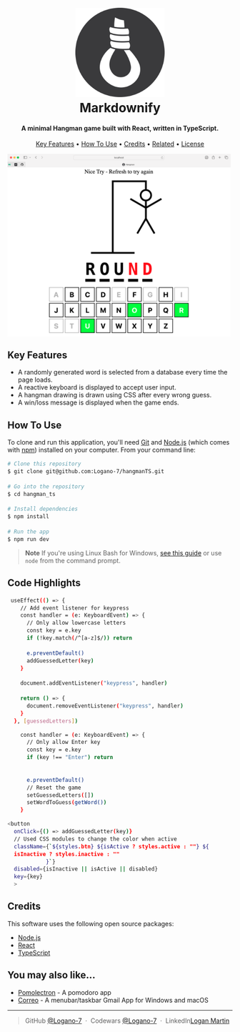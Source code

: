 <h1 align="center">
  <br>
  <img src='./src/assets/nooseIcon.webp' alt="Noose Icon" width="200">
  <br>
  Markdownify
  <br>
</h1>

<h4 align="center">A minimal Hangman game built with React, written in TypeScript.</h4>

<p align="center">
  <a href="#key-features">Key Features</a> •
  <a href="#how-to-use">How To Use</a> •
  <a href="#credits">Credits</a> •
  <a href="#related">Related</a> •
  <a href="#license">License</a>
</p>

<img src='./src/assets/hangmanScreenshot.png' alt="Hangman Loss the word was Round" width="500" align='center'>

## Key Features

- A randomly generated word is selected from a database every time the page loads.
- A reactive keyboard is displayed to accept user input.
- A hangman drawing is drawn using CSS after every wrong guess.
- A win/loss message is displayed when the game ends.

## How To Use

To clone and run this application, you'll need [Git](https://git-scm.com) and [Node.js](https://nodejs.org/en/download/) (which comes with [npm](http://npmjs.com)) installed on your computer. From your command line:

```bash
# Clone this repository
$ git clone git@github.com:Logano-7/hangmanTS.git

# Go into the repository
$ cd hangman_ts

# Install dependencies
$ npm install

# Run the app
$ npm run dev
```

> **Note**
> If you're using Linux Bash for Windows, [see this guide](https://www.howtogeek.com/261575/how-to-run-graphical-linux-desktop-applications-from-windows-10s-bash-shell/) or use `node` from the command prompt.

## Code Highlights

```bash
 useEffect(() => {
    // Add event listener for keypress
    const handler = (e: KeyboardEvent) => {
      // Only allow lowercase letters
      const key = e.key
      if (!key.match(/^[a-z]$/)) return

      e.preventDefault()
      addGuessedLetter(key)
    }

    document.addEventListener("keypress", handler)

    return () => {
      document.removeEventListener("keypress", handler)
    }
  }, [guessedLetters])
```

```bash
    const handler = (e: KeyboardEvent) => {
      // Only allow Enter key
      const key = e.key
      if (key !== "Enter") return


      e.preventDefault()
      // Reset the game
      setGuessedLetters([])
      setWordToGuess(getWord())
    }
```

```bash
<button
  onClick={() => addGuessedLetter(key)}
  // Used CSS modules to change the color when active
  className={`${styles.btn} ${isActive ? styles.active : ""} ${
  isInactive ? styles.inactive : ""
            }`}
  disabled={isInactive || isActive || disabled}
  key={key}
  >
```

## Credits

This software uses the following open source packages:

- [Node.js](https://nodejs.org/)
- [React](https://react.dev)
- [TypeScript](https://www.typescriptlang.org)

## You may also like...

- [Pomolectron](https://github.com/amitmerchant1990/pomolectron) - A pomodoro app
- [Correo](https://github.com/amitmerchant1990/correo) - A menubar/taskbar Gmail App for Windows and macOS

---

> GitHub [@Logano-7](https://github.com/Logano-7) &nbsp;&middot;&nbsp;
> Codewars [@Logano-7](https://www.codewars.com/users/Logano-7) &nbsp;&middot;&nbsp;
> LinkedIn[Logan Martin](https://www.linkedin.com/in/logan-martin-7-js/)
